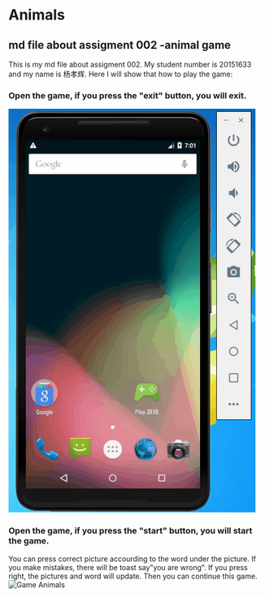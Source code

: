 # Animals
##  md file about assigment 002 -animal game
This is my md file about assigment 002. My student number is 20151633 and my name is 杨孝辉. Here I will show that how to play the game:

### Open the game, if you press the "exit" button, you will exit.
![Game Animals](https://github.com/huixiaoyang/game-animals/blob/master/demo_1.gif)

### Open the game, if you press the "start" button, you will start the game.
You can press correct picture accourding to the word under the picture. If you make mistakes, there will be toast say"you are wrong". If you press right, the pictures and word will update. Then you can continue this game.
![Game Animals](https://github.com/huixiaoyang/game-animals/blob/master/demo_2.gif)
